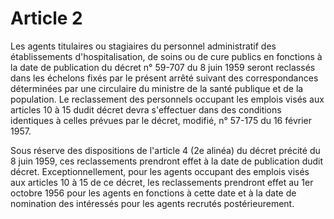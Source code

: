 # Article 2

Les agents titulaires ou stagiaires du personnel administratif des établissements d'hospitalisation, de soins ou de cure publics en fonctions à la date de publication du décret n° 59-707 du 8 juin 1959 seront reclassés dans les échelons fixés par le présent arrêté suivant des correspondances déterminées par une circulaire du ministre de la santé publique et de la population. Le reclassement des personnels occupant les emplois visés aux articles 10 à 15 dudit décret devra s'effectuer dans des conditions identiques à celles prévues par le décret, modifié, n° 57-175 du 16 février 1957.

Sous réserve des dispositions de l'article 4 (2e alinéa) du décret précité du 8 juin 1959, ces reclassements prendront effet à la date de publication dudit décret. Exceptionnellement, pour les agents occupant des emplois visés aux articles 10 à 15 de ce décret, les reclassements prendront effet au 1er octobre 1956 pour les agents en fonctions à cette date et à la date de nomination des intéressés pour les agents recrutés postérieurement.
